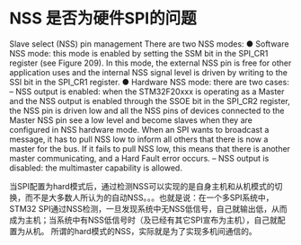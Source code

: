 # NSS 是否为硬件SPI的问题

Slave select (NSS) pin management
There are two NSS modes:
● Software NSS mode: this mode is enabled by setting the SSM bit in the SPI_CR1
register (see Figure 209). In this mode, the external NSS pin is free for other
application uses and the internal NSS signal level is driven by writing to the SSI bit in
the SPI_CR1 register.
● Hardware NSS mode: there are two cases:
– NSS output is enabled: when the STM32F20xxx is operating as a Master and the
NSS output is enabled through the SSOE bit in the SPI_CR2 register, the NSS pin
is driven low and all the NSS pins of devices connected to the Master NSS pin see
a low level and become slaves when they are configured in NSS hardware mode.
When an SPI wants to broadcast a message, it has to pull NSS low to inform all
others that there is now a master for the bus. If it fails to pull NSS low, this means
that there is another master communicating, and a Hard Fault error occurs.
– NSS output is disabled: the multimaster capability is allowed.

 当SPI配置为hard模式后，通过检测NSS可以实现的是自身主机和从机模式的切换，而不是大多数人所认为的自动NSS。。。也就是说：在一个多SPI系统中，STM32 SPI通过NSS检测，一旦发现系统中无NSS低信号，自己就输出低，从而成为主机；当系统中有NSS低信号时（及已经有其它SPI宣布为主机），自己就配置为从机。 所谓的hard模式的NSS，实际就是为了实现多机间通信的。